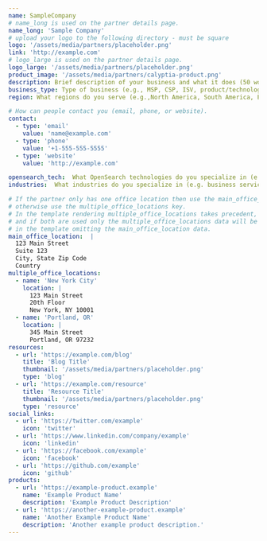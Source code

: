 ```yaml
---
name: SampleCompany
# name_long is used on the partner details page.
name_long: 'Sample Company'
# upload your logo to the following directory - must be square
logo: '/assets/media/partners/placeholder.png'
link: 'http://example.com'
# logo_large is used on the partner details page.
logo_large: '/assets/media/partners/placeholder.png'
product_image: '/assets/media/partners/calyptia-product.png'
description: Brief description of your business and what it does (50 words or less).
business_type: Type of business (e.g., MSP, CSP, ISV, product/technology, services organization, other). If other, please define.
region: What regions do you serve (e.g.,North America, South America, Europe, Middle East, Africa, Asia Pacific, Australia)?

# How can people contact you (email, phone, or website).
contact: 
  - type: 'email'
    value: 'name@example.com'
  - type: 'phone'
    value: '+1-555-555-5555'
  - type: 'website'
    value: 'http://example.com'

opensearch_tech:  What OpenSearch technologies do you specialize in (e.g., search, analytics, observability, security, or other)?
industries:  What industries do you specialize in (e.g. business services, consumer services, education, energy and utilities, financial services, healthcare, media and entertainment, public sector, non-profit, retail, software and technology)? Add all that apply.

# If the partner only has one office location then use the main_office_location key
# otherwise use the multiple_office_locations key.
# In the template rendering multiple_office_locations takes precedent,
# and if both are used only the multiple_office_locations data will be rendered
# in the template omitting the main_office_location data.
main_office_location:  |
  123 Main Street
  Suite 123
  City, State Zip Code
  Country
multiple_office_locations:
  - name: 'New York City'
    location: |
      123 Main Street 
      20th Floor
      New York, NY 10001
  - name: 'Portland, OR'
    location: |
      345 Main Street
      Portland, OR 97232
resources:
  - url: 'https://example.com/blog'
    title: 'Blog Title'
    thumbnail: '/assets/media/partners/placeholder.png'
    type: 'blog'
  - url: 'https://example.com/resource'
    title: 'Resource Title'
    thumbnail: '/assets/media/partners/placeholder.png'
    type: 'resource'
social_links:
  - url: 'https://twitter.com/example'
    icon: 'twitter'
  - url: 'https://www.linkedin.com/company/example'
    icon: 'linkedin'
  - url: 'https://facebook.com/example'
    icon: 'facebook'
  - url: 'https://github.com/example'
    icon: 'github'
products:
  - url: 'https://example-product.example'
    name: 'Example Product Name'
    description: 'Example Product Description'
  - url: 'https://another-example-product.example'
    name: 'Another Example Product Name'
    description: 'Another example product description.'
---
```

